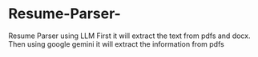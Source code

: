 # Resume-Parser-
Resume Parser using LLM
First it will extract the text from pdfs and docx. Then using google gemini it will extract the information from pdfs 

